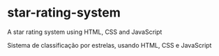 # star-rating-system

A star rating system using HTML, CSS and JavaScript

Sistema de classificação por estrelas, usando HTML, CSS e JavaScript
